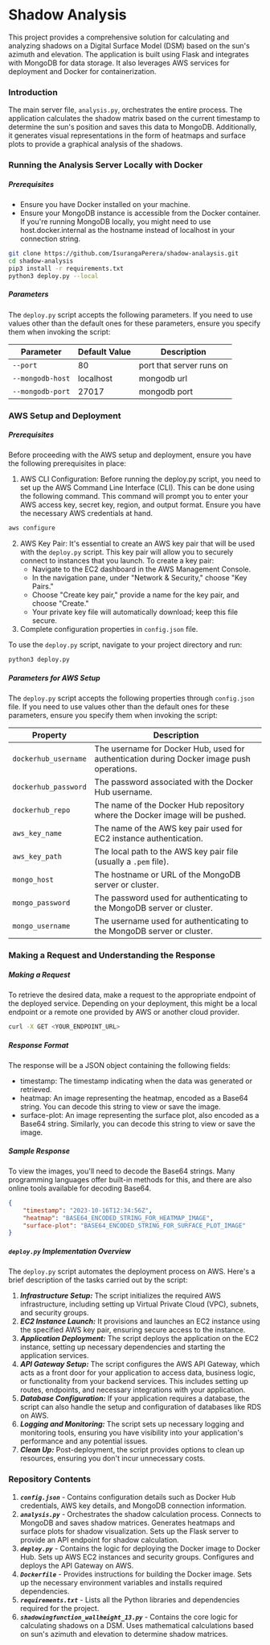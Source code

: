 # Shadow Analysis

This project provides a comprehensive solution for calculating and analyzing shadows on a Digital Surface Model (DSM) based on the sun's azimuth and elevation. The application is built using Flask and integrates with MongoDB for data storage. It also leverages AWS services for deployment and Docker for containerization.

### Introduction
The main server file, `analysis.py`, orchestrates the entire process. The application calculates the shadow matrix based on the current timestamp to determine the sun's position and saves this data to MongoDB. Additionally, it generates visual representations in the form of heatmaps and surface plots to provide a graphical analysis of the shadows.

### Running the Analysis Server Locally with Docker

##### Prerequisites
* Ensure you have Docker installed on your machine.
* Ensure your MongoDB instance is accessible from the Docker container. If you're running MongoDB locally, you might need to use host.docker.internal as the hostname instead of localhost in your connection string.

```sh
git clone https://github.com/IsurangaPerera/shadow-analaysis.git
cd shadow-analysis
pip3 install -r requirements.txt
python3 deploy.py --local 
```

##### Parameters
The `deploy.py` script accepts the following parameters. If you need to use values other than the default ones for these parameters, ensure you specify them when invoking the script:

| Parameter | Default Value | Description
| ------ | ------ | ------ |
| `--port` | 80 | port that server runs on |
| `--mongodb-host` | localhost | mongodb url |
| `--mongodb-port` | 27017 | mongodb port |

### AWS Setup and Deployment
##### Prerequisites
Before proceeding with the AWS setup and deployment, ensure you have the following prerequisites in place:

1. AWS CLI Configuration: Before running the deploy.py script, you need to set up the AWS Command Line Interface (CLI). This can be done using the following command. This command will prompt you to enter your AWS access key, secret key, region, and output format. Ensure you have the necessary AWS credentials at hand.
 ```sh
 aws configure
 ```
2. AWS Key Pair: It's essential to create an AWS key pair that will be used with the `deploy.py` script. This key pair will allow you to securely connect to instances that you launch. To create a key pair:
    * Navigate to the EC2 dashboard in the AWS Management Console.
    * In the navigation pane, under "Network & Security," choose "Key Pairs."
    * Choose "Create key pair," provide a name for the key pair, and choose "Create."
    * Your private key file will automatically download; keep this file secure.
3. Complete configuration properties in `config.json` file.

To use the `deploy.py` script, navigate to your project directory and run:
```sh
python3 deploy.py
```

##### Parameters for AWS Setup
The `deploy.py` script accepts the following properties through `config.json` file. If you need to use values other than the default ones for these parameters, ensure you specify them when invoking the script:

| Property             | Description                                                                                       |
|----------------------|---------------------------------------------------------------------------------------------------|
| `dockerhub_username` | The username for Docker Hub, used for authentication during Docker image push operations.         |
| `dockerhub_password` | The password associated with the Docker Hub username.                                             |
| `dockerhub_repo`     | The name of the Docker Hub repository where the Docker image will be pushed.                      |
| `aws_key_name`       | The name of the AWS key pair used for EC2 instance authentication.                                |
| `aws_key_path`       | The local path to the AWS key pair file (usually a `.pem` file).                                  |
| `mongo_host`         | The hostname or URL of the MongoDB server or cluster.                                             |
| `mongo_password`     | The password used for authenticating to the MongoDB server or cluster.                            |
| `mongo_username`     | The username used for authenticating to the MongoDB server or cluster.                            |

### Making a Request and Understanding the Response
##### Making a Request
To retrieve the desired data, make a request to the appropriate endpoint of the deployed service. Depending on your deployment, this might be a local endpoint or a remote one provided by AWS or another cloud provider.
```sh
curl -X GET <YOUR_ENDPOINT_URL>
```
##### Response Format
The response will be a JSON object containing the following fields:
* timestamp: The timestamp indicating when the data was generated or retrieved.
* heatmap: An image representing the heatmap, encoded as a Base64 string. You can decode this string to view or save the image.
* surface-plot: An image representing the surface plot, also encoded as a Base64 string. Similarly, you can decode this string to view or save the image.

##### Sample Response
To view the images, you'll need to decode the Base64 strings. Many programming languages offer built-in methods for this, and there are also online tools available for decoding Base64.
```json
{
    "timestamp": "2023-10-16T12:34:56Z",
    "heatmap": "BASE64_ENCODED_STRING_FOR_HEATMAP_IMAGE",
    "surface-plot": "BASE64_ENCODED_STRING_FOR_SURFACE_PLOT_IMAGE"
}
```


##### `deploy.py` Implementation Overview
The `deploy.py` script automates the deployment process on AWS. Here's a brief description of the tasks carried out by the script:

1. ***Infrastructure Setup:*** The script initializes the required AWS infrastructure, including setting up Virtual Private Cloud (VPC), subnets, and security groups.
2. ***EC2 Instance Launch:*** It provisions and launches an EC2 instance using the specified AWS key pair, ensuring secure access to the instance.
3. ***Application Deployment:*** The script deploys the application on the EC2 instance, setting up necessary dependencies and starting the application services.
4. ***API Gateway Setup:*** The script configures the AWS API Gateway, which acts as a front door for your application to access data, business logic, or functionality from your backend services. This includes setting up routes, endpoints, and necessary integrations with your application.
5. ***Database Configuration:*** If your application requires a database, the script can also handle the setup and configuration of databases like RDS on AWS.
6. ***Logging and Monitoring:*** The script sets up necessary logging and monitoring tools, ensuring you have visibility into your application's performance and any potential issues.
7. ***Clean Up:*** Post-deployment, the script provides options to clean up resources, ensuring you don't incur unnecessary costs.

### Repository Contents
1. ***`config.json`*** - Contains configuration details such as Docker Hub credentials, AWS key details, and MongoDB connection information.
2. ***`analysis.py`*** - Orchestrates the shadow calculation process. Connects to MongoDB and saves shadow matrices. Generates heatmaps and surface plots for shadow visualization. Sets up the Flask server to provide an API endpoint for shadow calculation.
3. ***`deploy.py`*** - Contains the logic for deploying the Docker image to Docker Hub. Sets up AWS EC2 instances and security groups. Configures and deploys the API Gateway on AWS.
4. ***`Dockerfile`*** - Provides instructions for building the Docker image. Sets up the necessary environment variables and installs required dependencies.
5. ***`requirements.txt`*** - Lists all the Python libraries and dependencies required for the project.
6. ***`shadowingfunction_wallheight_13.py`*** - Contains the core logic for calculating shadows on a DSM. Uses mathematical calculations based on sun's azimuth and elevation to determine shadow matrices.
